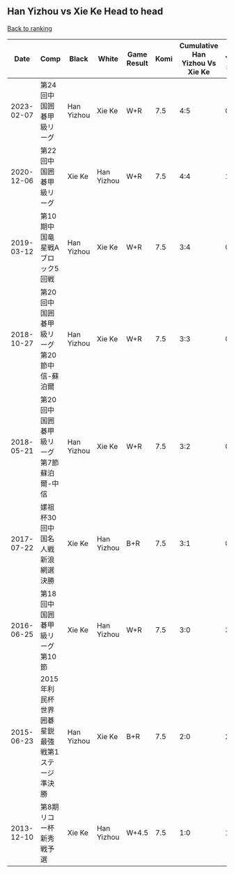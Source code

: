 ## Han Yizhou vs Xie Ke Head to head

[Back to ranking](../../index.md)




| **Date** | **Comp** | **Black** | **White** | **Game Result** | **Komi** | **Cumulative Han Yizhou Vs Xie Ke** | **Han Yizhou Streak** | **Xie Ke Streak** | 
| --- | --- | --- | --- | --- | --- | --- | --- | --- |
| 2023-02-07 | 第24回中国囲碁甲級リーグ | Han Yizhou | Xie Ke | W+R | 7.5 | 4:5 | 0 | 1 | 
| 2020-12-06 | 第22回中国囲碁甲級リーグ | Xie Ke | Han Yizhou | W+R | 7.5 | 4:4 | 1 | 0 | 
| 2019-03-12 | 第10期中国竜星戦Aブロック5回戦 | Han Yizhou | Xie Ke | W+R | 7.5 | 3:4 | 0 | 4 | 
| 2018-10-27 | 第20回中国囲碁甲級リーグ第20節中信-蘇泊爾 | Han Yizhou | Xie Ke | W+R | 7.5 | 3:3 | 0 | 3 | 
| 2018-05-21 | 第20回中国囲碁甲級リーグ第7節蘇泊爾-中信 | Han Yizhou | Xie Ke | W+R | 7.5 | 3:2 | 0 | 2 | 
| 2017-07-22 | 嫘祖杯30回中国名人戦新浪網選決勝 | Xie Ke | Han Yizhou | B+R | 7.5 | 3:1 | 0 | 1 | 
| 2016-06-25 | 第18回中国囲碁甲級リーグ第10節 | Xie Ke | Han Yizhou | W+R | 7.5 | 3:0 | 3 | 0 | 
| 2015-06-23 | 2015年利民杯世界囲碁星鋭最強戦第1ステージ準決勝 | Han Yizhou | Xie Ke | B+R | 7.5 | 2:0 | 2 | 0 | 
| 2013-12-10 | 第8期リコー杯新秀戦予選 | Xie Ke | Han Yizhou | W+4.5 | 7.5 | 1:0 | 1 | 0 |




